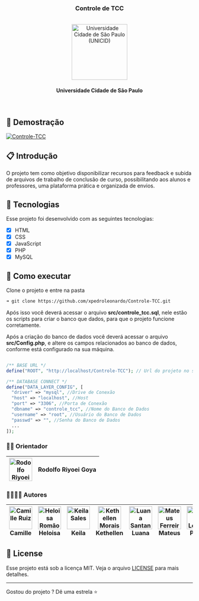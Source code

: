 <div align="center">

### Controle de TCC
<br/>

<img width="150px" src="./assets/Unicid-Logo.svg" title="Universidade Cidade de São Paulo (UNICID)" alt="Universidade Cidade de São Paulo (UNICID)">

#### Universidade Cidade de São Paulo

<br>

</div>

## 🎥️ Demostração

[![Controle-TCC](https://user-images.githubusercontent.com/50972494/199127934-fc02b666-9423-404f-a255-c78f5f8ab0ef.png)](https://youtu.be/Su6_ypboM-0 "Assistir demostração do Trabalho - YouTube")

## 📋️ Introdução

O projeto tem como objetivo disponibilizar recursos para feedback e subida de arquivos de trabalho de conclusão de curso, possibilitando aos alunos e professores, uma plataforma prática e organizada de envios.

## 🧪 Tecnologias

Esse projeto foi desenvolvido com as seguintes tecnologias:

- [x] HTML
- [x] CSS
- [x] JavaScript
- [x] PHP
- [x] MySQL

## 🚀 Como executar

Clone o projeto e entre na pasta

```bash
➜ git clone https://github.com/xpedroleonardo/Controle-TCC.git
```

Após isso você deverá acessar o arquivo <b>src/controle_tcc.sql</b>, nele estão os scripts para criar o banco que dados, para que o projeto funcione corretamente.

Após a criação do banco de dados você deverá acessar o arquivo <b>src/Config.php</b>, e altere os campos relacionados ao banco de dados, conforme está configurado na sua máquina.

```php

/** BASE URL */
define("ROOT", "http://localhost/Controle-TCC"); // Url do projeto no seu servidor local.

/** DATABASE CONNECT */
define("DATA_LAYER_CONFIG", [
  "driver" => "mysql", //Drive de Conexão
  "host" => "localhost", //Host
  "port" => "3306", //Porta de Conexão
  "dbname" => "controle_tcc", //Nome do Banco de Dados
  "username" => "root", //Usuário do Banco de Dados
  "passwd" => "", //Senha do Banco de Dados
  ...
]);

```

### 👨‍🏫️ Orientador

|[<img src="https://avatars.githubusercontent.com/u/6698346?v=4" width='62px' title="Rodolfo Riyoei Goya">](https://github.com/rrgoya)|Rodolfo Riyoei Goya|
|:-:|:-:|


### 👨‍💻️👩‍💻️ Autores

| [<img src="https://avatars.githubusercontent.com/u/111441163?v=4" width='62px' title="Camille Ruiz">](https://github.com/camizru) <br> Camille | [<img src="https://avatars.githubusercontent.com/u/83608323?v=4" width='62px' title="Heloisa Romão">](https://github.com/HeloisaRomao) <br> Heloisa | [<img src="https://avatars.githubusercontent.com/u/67611596?v=4" width='62px' title="Keila Sales">](https://github.com/KeilaS06) <br> Keila | [<img src="https://avatars.githubusercontent.com/u/111459788?v=4" width='62px' title="Kethellen Morais">](https://github.com/kethellenmorais)<br> Kethellen | [<img src="https://avatars.githubusercontent.com/u/112582501?v=4" width='62px' title="Luana Santana">](https://github.com/santanaluana)<br> Luana| [<img src="https://avatars.githubusercontent.com/u/112817731?v=4" width='62px' title="Mateus Ferreira">](https://github.com/MafdSantana)<br>Mateus | [<img src="https://avatars.githubusercontent.com/u/50972494?v=4" width='62px' title="Pedro Leonardo">](https://github.com/xpedroleonardo) <br> Pedro |
| :-: | :-: | :-: | :-: | :-: | :-: | :-: |

## 📝 License

Esse projeto está sob a licença MIT. Veja o arquivo [LICENSE](LICENSE) para mais detalhes.

---

Gostou do projeto ? Dê uma estrela ⭐
